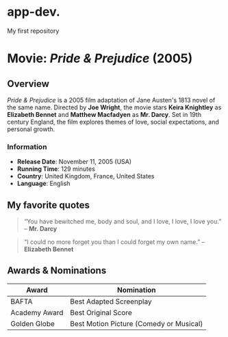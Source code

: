 # app-dev.
My first repository

# Movie: *Pride & Prejudice* (2005)

## Overview

*Pride & Prejudice* is a 2005 film adaptation of Jane Austen's 1813 novel of the same name. Directed by **Joe Wright**, the movie stars **Keira Knightley** as **Elizabeth Bennet** and **Matthew Macfadyen** as **Mr. Darcy**. Set in 19th century England, the film explores themes of love, social expectations, and personal growth.

### Information

- **Release Date**: November 11, 2005 (USA)
- **Running Time**: 129 minutes
- **Country**: United Kingdom, France, United States
- **Language**: English

## My favorite quotes

> “You have bewitched me, body and soul, and I love, I love, I love you.” – **Mr. Darcy**

> “I could no more forget you than I could forget my own name.” – **Elizabeth Bennet**

## Awards & Nominations
  
| Award | Nomination |
|-------|------------|
| BAFTA | Best Adapted Screenplay |
| Academy Award | Best Original Score |
| Golden Globe | Best Motion Picture (Comedy or Musical) |


